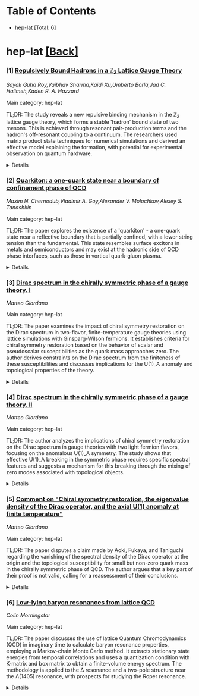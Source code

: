 <div id=toc></div>

# Table of Contents

- [hep-lat](#hep-lat) [Total: 6]


<div id='hep-lat'></div>

# hep-lat [[Back]](#toc)

### [1] [Repulsively Bound Hadrons in a $\mathbb{Z}_2$ Lattice Gauge Theory](https://arxiv.org/abs/2510.23618)
*Sayak Guha Roy,Vaibhav Sharma,Kaidi Xu,Umberto Borla,Jad C. Halimeh,Kaden R. A. Hazzard*

Main category: hep-lat

TL;DR: The study reveals a new repulsive binding mechanism in the $\mathbb{Z}_2$ lattice gauge theory, which forms a stable 'hadron' bound state of two mesons. This is achieved through resonant pair-production terms and the hadron's off-resonant coupling to a continuum. The researchers used matrix product state techniques for numerical simulations and derived an effective model explaining the formation, with potential for experimental observation on quantum hardware.


<details>
  <summary>Details</summary>
Motivation: The motivation of this paper is to explore beyond the known confinement mechanism in the $\mathbb{Z}_2$ lattice gauge theory where mesons do not bind without additional attractive interactions. The authors aim to demonstrate that under certain conditions, specifically with resonant pair-production, it is possible to form a stable bound state of two mesons, resembling a 'hadron', which has not been previously observed in the absence of extra attractive forces between particles.

Method: The method employed in this research involves the use of matrix product state (MPS) techniques, particularly the time-evolving block decimation (TEBD) algorithm, to simulate and analyze the dynamical formation of the 'hadron' bound state. Additionally, the researchers derive an effective theoretical model to explain the underlying mechanism of the bound state formation.

Result: The result of this paper is the discovery of a novel repulsive binding mechanism within the $\mathbb{Z}_2$ lattice gauge theory, leading to the formation of a stable 'hadron' bound state composed of two mesons. The stability of this high-energy state is due to its off-resonant coupling to a continuum, and the findings suggest that such a bound state could be experimentally observed using current quantum technologies.

Conclusion: The conclusion of the paper is that the introduction of resonant pair-production terms in the $\mathbb{Z}_2$ lattice gauge theory leads to a new type of repulsive binding, resulting in a stable 'hadron' bound state. The results are significant as they provide a deeper understanding of the dynamics within the gauge theory and open up possibilities for experimental verification on modern quantum computing platforms.

Abstract: A paradigmatic model, the $\mathbb{Z}_2$ lattice gauge theory exhibits
confinement mediated by the gauge field that binds pairs of particles into
mesons, drawing connections to quantum chromodynamics. In the absence of any
additional attractive interactions between particles, mesons are not known to
bind in this model. Here, we show that resonant pair-production terms give rise
to an additional repulsive binding mechanism that forms a stable ``hadron''
bound state of two mesons. A high-energy state, the hadron is stabilized by
being off-resonantly coupled to a continuum. We study the dynamical formation
of this bound state starting from local excitations. We use matrix product
state techniques based on the time-evolving block decimation algorithm to
perform our numerical simulations and analyze the effect of model parameters on
hadron formation. Furthermore, we derive an effective model that explains its
formation. Our findings are amenable to experimental observation on modern
quantum hardware from superconducting qubits to trapped ions.

</details>


### [2] [Quarkiton: a one-quark state near a boundary of confinement phase of QCD](https://arxiv.org/abs/2510.24363)
*Maxim N. Chernodub,Vladimir A. Goy,Alexander V. Molochkov,Alexey S. Tanashkin*

Main category: hep-lat

TL;DR: The paper explores the existence of a 'quarkiton' - a one-quark state near a reflective boundary that is partially confined, with a lower string tension than the fundamental. This state resembles surface excitons in metals and semiconductors and may exist at the hadronic side of QCD phase interfaces, such as those in vortical quark-gluon plasma.


<details>
  <summary>Details</summary>
Motivation: The motivation is to investigate the behavior of a test quark near a reflective chromometallic boundary, both at finite and zero temperature, to understand the confinement mechanism and the potential existence of a new type of quark state, the 'quarkiton'.

Method: The authors use numerical simulations based on lattice Yang-Mills theory to study the interaction and confinement of a test quark near a reflective boundary.

Result: The results show that the test quark is confined by an attractive Cornell-type potential and forms a 'quarkiton' state with a string tension lower than the fundamental one. The quarkiton can move freely along the mirror while being localized near it, similar to surface excitons in materials science.

Conclusion: The conclusion is that the 'quarkiton' state is a novel form of partial confinement, which has implications for the understanding of quark behavior at boundaries and phase interfaces within QCD, particularly in environments like vortical quark-gluon plasma.

Abstract: We discuss a one-quark state in the confinement phase near a reflective
chromometallic boundary both at finite and zero temperature. Using numerical
simulations of lattice Yang-Mills theory, we show that the test quark is
confined to the neutral mirror by an attractive potential of the Cornell type,
suggesting the existence of a mirror-bound one-quark state, a "quarkiton".
Surprisingly, the tension of the string spanned between the quark and the
mirror is lower than the fundamental string tension. The quarkiton state
exhibits a partial confinement: while the quark is localized in the vicinity of
the mirror, it can still travel freely along it. Such quarkiton states share
similarity with the surface excitons in metals and semiconductors that are
bound to their negatively charged images at a boundary. The quarkitons can
exist at the hadronic side of the phase interfaces in QCD that arise, for
example, in the thermodynamic equilibrium of vortical quark-gluon plasma.

</details>


### [3] [Dirac spectrum in the chirally symmetric phase of a gauge theory. I](https://arxiv.org/abs/2510.24381)
*Matteo Giordano*

Main category: hep-lat

TL;DR: The paper examines the impact of chiral symmetry restoration on the Dirac spectrum in two-flavor, finite-temperature gauge theories using lattice simulations with Ginsparg-Wilson fermions. It establishes criteria for chiral symmetry restoration based on the behavior of scalar and pseudoscalar susceptibilities as the quark mass approaches zero. The author derives constraints on the Dirac spectrum from the finiteness of these susceptibilities and discusses implications for the U(1)_A anomaly and topological properties of the theory.


<details>
  <summary>Details</summary>
Motivation: To understand how chiral symmetry restoration at finite temperature affects the Dirac spectrum in the context of lattice QCD, and to explore the connection between the restoration of chiral symmetry and the behavior of the anomalous U(1)_A symmetry.

Method: Lattice QCD simulations with Ginsparg-Wilson fermions, mathematical proofs relating the behavior of scalar and pseudoscalar susceptibilities to the chiral limit, and analysis of the Dirac spectrum.

Result: Chiral symmetry is restored if and only if the susceptibilities of scalar and pseudoscalar bilinears do not diverge as the quark mass goes to zero, leading to specific differentiability conditions. Constraints on the Dirac spectrum are derived, and it is shown that the topological properties of the theory resemble those of an instanton gas when U(1)_A remains effectively broken.

Conclusion: The study provides a criterion for chiral symmetry restoration in terms of the non-divergence of certain susceptibilities, which imposes constraints on the Dirac spectrum and sheds light on the fate of the U(1)_A anomaly in the chiral limit.

Abstract: I study the consequences of chiral symmetry restoration for the Dirac
spectrum in finite-temperature gauge theories in the two-flavor chiral limit,
using Ginsparg--Wilson fermions on the lattice. I prove that chiral symmetry is
restored at the level of the susceptibilities of scalar and pseudoscalar
bilinears if and only if all these susceptibilities do not diverge in the
chiral limit $m\to 0$, with $m$ the common mass of the light fermions. This
implies in turn that they are infinitely differentiable functions of $m^2$ at
$m=0$, or $m$ times such a function, depending on whether they contain an even
or odd number of isosinglet bilinears. Expressing scalar and pseudoscalar
susceptibilities in terms of the Dirac spectrum, I use their finiteness in the
symmetric phase to derive constraints on the spectrum, and discuss the
resulting implications for the fate of the anomalous $\mathrm{U}(1)_A$ symmetry
in the chiral limit. I also discuss the differentiability properties of
spectral quantities with respect to $m^2$, and show from first principles that
the topological properties of the theory in the chiral limit are characterized
by an instanton gas-like behavior if $\mathrm{U}(1)_A$ remains effectively
broken.

</details>


### [4] [Dirac spectrum in the chirally symmetric phase of a gauge theory. II](https://arxiv.org/abs/2510.24392)
*Matteo Giordano*

Main category: hep-lat

TL;DR: The author analyzes the implications of chiral symmetry restoration on the Dirac spectrum in gauge theories with two light fermion flavors, focusing on the anomalous U(1)_A symmetry. The study shows that effective U(1)_A breaking in the symmetric phase requires specific spectral features and suggests a mechanism for this breaking through the mixing of zero modes associated with topological objects.


<details>
  <summary>Details</summary>
Motivation: The motivation is to understand the consequences of chiral symmetry restoration on the Dirac spectrum, particularly regarding the anomalous U(1)_A symmetry, and to identify the conditions under which U(1)_A breaking can occur in the symmetric phase of gauge theories with two light fermion flavors.

Method: The method involves making general, physically motivated assumptions about the spectral density and two-point eigenvalue correlation function, and then analyzing the necessary spectral features for effective U(1)_A breaking in the symmetric phase. It also includes proposing a scenario where a power-law divergent spectral peak and near-zero mobility edge are present, and discussing the role of topological object mixing in producing these features.

Result: The result is that for effective U(1)_A breaking to occur in the symmetric phase, there must be a spectral density behaving as m^2δ(λ), a singular two-point function at zero, delocalized near-zero modes, and an instanton gas-like behavior of the topological charge distribution. A concrete physical mechanism involving the mixing of approximate zero modes from a dilute gas of topological objects is proposed to explain these features.

Conclusion: The conclusion is that the mixing of approximate zero modes associated with a dilute gas of topological objects provides a viable mechanism for effective U(1)_A breaking in the symmetric phase, characterized by a power-law divergent spectral peak and a near-zero mobility edge.

Abstract: I discuss the consequences of the constraints imposed on the Dirac spectrum
by the restoration of chiral symmetry in the chiral limit of gauge theories
with two light fermion flavors, with particular attention to the fate of the
anomalous $\mathrm{U}(1)_A$ symmetry. Under general, physically motivated
assumptions on the spectral density and on the two-point eigenvalue correlation
function, I show that effective $\mathrm{U}(1)_A$ breaking in the symmetric
phase requires specific spectral features, including a spectral density
effectively behaving as $m^2\delta(\lambda)$ in the chiral limit, a two-point
function singular at zero, and delocalized near-zero modes, besides an
instanton gas-like behavior of the topological charge distribution. I then
discuss a $\mathrm{U}(1)_A$-breaking scenario characterized by a power-law
divergent spectral peak tending to $O(m^4)/|\lambda|$ in the chiral limit and
by a near-zero mobility edge, and argue that the mixing of the approximate zero
modes associated with a dilute gas of topological objects provides a concrete
physical mechanism producing the required spectral features, and so a viable
mechanism for effective $\mathrm{U}(1)_A$ breaking in the symmetric phase of a
gauge theory.

</details>


### [5] [Comment on "Chiral symmetry restoration, the eigenvalue density of the Dirac operator, and the axial U(1) anomaly at finite temperature"](https://arxiv.org/abs/2510.24403)
*Matteo Giordano*

Main category: hep-lat

TL;DR: The paper disputes a claim made by Aoki, Fukaya, and Taniguchi regarding the vanishing of the spectral density of the Dirac operator at the origin and the topological susceptibility for small but non-zero quark mass in the chirally symmetric phase of QCD. The author argues that a key part of their proof is not valid, calling for a reassessment of their conclusions.


<details>
  <summary>Details</summary>
Motivation: The motivation behind this paper is to critically evaluate and challenge the validity of the conclusions drawn by Aoki, Fukaya, and Taniguchi concerning the behavior of certain QCD observables in the presence of a small but non-zero quark mass, specifically within the context of the chirally symmetric phase.

Method: The author conducts a theoretical analysis, focusing on the specific assumptions and steps in the original proof provided by Aoki, Fukaya, and Taniguchi. The approach involves identifying and scrutinizing the crucial step in their argument that the author believes to be unjustified.

Result: The result of the paper is that the author identifies a potentially flawed step in the original proof, suggesting that the claims about the vanishing of the spectral density of the Dirac operator and the topological susceptibility may not hold under the conditions specified by Aoki, Fukaya, and Taniguchi.

Conclusion: The conclusion reached by the author is that the findings of Aoki, Fukaya, and Taniguchi should be re-evaluated, as the proof supporting their claims contains a step that the author contends is not justified. This calls into question the validity of their conclusions regarding the behavior of QCD observables in the chirally symmetric phase with a small quark mass.

Abstract: Aoki, Fukaya, and Taniguchi claim that both the spectral density of the Dirac
operator at the origin and the topological susceptibility must vanish
identically for sufficiently small but nonzero mass $m$ in the chirally
symmetric phase of QCD with two light quark flavors, under certain technical
assumptions on the spectrum and on the dependence of observables on $m$.
Independently of these assumptions, I argue that a crucial step of their proof
is not justified, and the validity of these conclusions should be reassessed.

</details>


### [6] [Low-lying baryon resonances from lattice QCD](https://arxiv.org/abs/2510.24596)
*Colin Morningstar*

Main category: hep-lat

TL;DR: The paper discusses the use of lattice Quantum Chromodynamics (QCD) in imaginary time to calculate baryon resonance properties, employing a Markov-chain Monte Carlo method. It extracts stationary state energies from temporal correlations and uses a quantization condition with K-matrix and box matrix to obtain a finite-volume energy spectrum. The methodology is applied to the Δ resonance and a two-pole structure near the Λ(1405) resonance, with prospects for studying the Roper resonance.


<details>
  <summary>Details</summary>
Motivation: The motivation is to develop a non-perturbative approach to calculate the properties of baryon resonances using lattice QCD, which allows for the evaluation of temporal correlations between hadronic operators through numerical integration over field configurations. This work aims to refine the understanding of baryon resonances by matching the finite-volume spectrum obtained from Monte Carlo computations with that predicted by the scattering K-matrix formalism.

Method: The method involves formulating QCD on a space-time lattice in imaginary time, using a Markov-chain Monte Carlo method with importance sampling to carry out the necessary integrations. The energies of stationary states are extracted from the temporal correlations. A quantization condition involving the scattering K-matrix and a box matrix is used to derive a finite-volume energy spectrum, and the parameters of the K-matrix are adjusted to match the spectrum from Monte Carlo calculations.

Result: The results include the presentation of data for the Δ resonance and the identification of a two-pole structure in the scattering analysis near the Λ(1405) resonance. The study also outlines the potential application of the same methodology to investigate the Roper resonance.

Conclusion: The conclusion is that the lattice QCD approach, combined with the use of a K-matrix parametrization, provides a viable method for studying baryon resonances, and the agreement between the finite-volume spectra and the K-matrix predictions suggests that this technique can be effectively used to analyze other resonances, such as the Roper resonance.

Abstract: Calculating the properties of baryon resonances from quantum chromodynamics
requires evaluating the temporal correlations between hadronic operators using
integrations over field configurations weighted by a phase associated with the
action. By formulating quantum chromodynamics on a space-time lattice in
imaginary time, such integrations can be carried out non-perturbatively using a
Markov-chain Monte Carlo method with importance sampling. The energies of
stationary states in the finite volume of the lattice can be extracted from the
temporal correlations. A quantization condition involving the scattering
$K$-matrix and a complicated ``box matrix'' also yields a finite-volume energy
spectrum. By appropriately parametrizing the scattering $K$-matrix, the
best-fit values of the $K$-matrix parameters are those that produce a
finite-volume spectrum which most closely matches that obtained from the Monte
Carlo computations. Results for the $\Delta$ resonance are presented, and a
study of scattering for energies near the $\Lambda(1405)$ resonance is
outlined, showing a two pole structure. The prospects for applying this
methodology to the Roper resonance are discussed.

</details>
